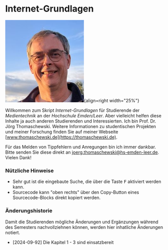 # Internet-Grundlagen
![Jörg Thomaschewski](./assets/images/JT-Web.jpg){align=right width="25%"}

Willkommen zum Skript *Internet-Grundlagen* für Studierende der *Medientechnik* an der *Hochschule Emden/Leer*. Aber vielleicht helfen diese Inhalte ja auch anderen Studierenden und Interessierten. Ich bin Prof. Dr. Jörg Thomaschewski. Weitere Informationen zu studentischen Projekten und meiner Forschung finden Sie auf meiner Webseite [www.thomaschewski.de](https://thomaschewski.de).

Für das Melden von Tippfehlern und Anregungen bin ich immer dankbar. Bitte senden Sie diese direkt an joerg.thomaschewski@hs-emden-leer.de. Vielen Dank!


### Nützliche Hinweise
- Sehr gut ist die eingebaute Suche, die über die Taste <kbd>F</kbd> aktiviert werden kann.
- Sourcecode kann "oben rechts" über den Copy-Button eines Sourcecode-Blocks direkt kopiert werden.

### Änderungshistorie
Damit die Studierenden mögliche Änderungen und Ergänzungen während des Semesters nachvollziehnen können, werden hier inhatliche Änderungen notiert. 

- [2024-09-92] Die Kapitel 1 - 3 sind einsatzbereit 






